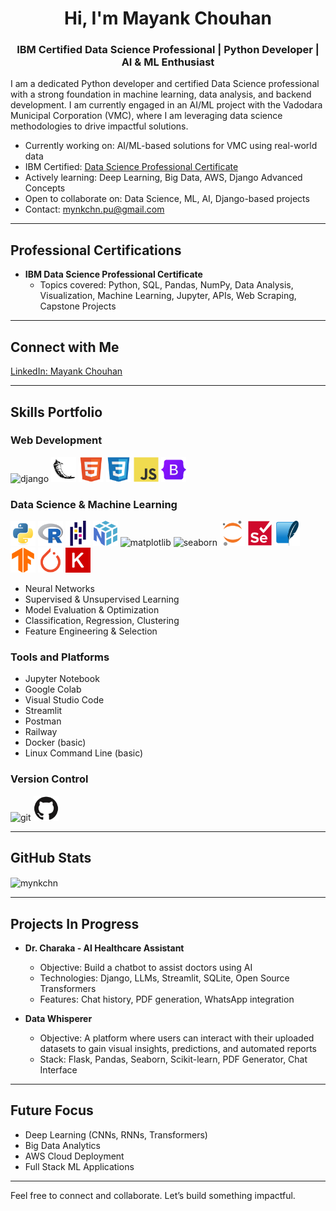 <h1 align="center">Hi, I'm Mayank Chouhan</h1>
<h3 align="center">IBM Certified Data Science Professional | Python Developer | AI & ML Enthusiast</h3>

I am a dedicated Python developer and certified Data Science professional with a strong foundation in machine learning, data analysis, and backend development. I am currently engaged in an AI/ML project with the Vadodara Municipal Corporation (VMC), where I am leveraging data science methodologies to drive impactful solutions.

- Currently working on: AI/ML-based solutions for VMC using real-world data
- IBM Certified: [Data Science Professional Certificate](https://www.credly.com/badges/your-badge-link)  
- Actively learning: Deep Learning, Big Data, AWS, Django Advanced Concepts
- Open to collaborate on: Data Science, ML, AI, Django-based projects
- Contact: mynkchn.pu@gmail.com

---

<h2>Professional Certifications</h2>

- **IBM Data Science Professional Certificate**
  - Topics covered: Python, SQL, Pandas, NumPy, Data Analysis, Visualization, Machine Learning, Jupyter, APIs, Web Scraping, Capstone Projects

---

<h2>Connect with Me</h2>

<a href="https://linkedin.com/in/mayank-chouhan-b12940288" target="_blank">
  LinkedIn: Mayank Chouhan
</a>

---

<h2>Skills Portfolio</h2>

<h3>Web Development</h3>

<p align="left">
  <img src="https://cdn.worldvectorlogo.com/logos/django.svg" alt="django" width="40" height="40"/>
  <img src="https://raw.githubusercontent.com/devicons/devicon/master/icons/flask/flask-original.svg" alt="flask" width="40" height="40"/>
  <img src="https://raw.githubusercontent.com/devicons/devicon/master/icons/html5/html5-original.svg" alt="html" width="40" height="40"/>
  <img src="https://raw.githubusercontent.com/devicons/devicon/master/icons/css3/css3-original.svg" alt="css3" width="40" height="40"/>
  <img src="https://raw.githubusercontent.com/devicons/devicon/master/icons/javascript/javascript-original.svg" alt="javascript" width="40" height="40"/>
  <img src="https://raw.githubusercontent.com/devicons/devicon/master/icons/bootstrap/bootstrap-original.svg" alt="bootstrap" width="40" height="40"/>
</p>

<h3>Data Science & Machine Learning</h3>

<p align="left">
  <img src="https://raw.githubusercontent.com/devicons/devicon/master/icons/python/python-original.svg" alt="python" width="40" height="40"/>
  <img src="https://raw.githubusercontent.com/devicons/devicon/master/icons/r/r-original.svg" alt="r" width="40" height="40"/>
  <img src="https://raw.githubusercontent.com/devicons/devicon/master/icons/pandas/pandas-original.svg" alt="pandas" width="40" height="40"/>
  <img src="https://raw.githubusercontent.com/devicons/devicon/master/icons/numpy/numpy-original.svg" alt="numpy" width="40" height="40"/>
  <img src="https://upload.wikimedia.org/wikipedia/commons/8/84/Matplotlib_icon.svg" alt="matplotlib" width="40" height="40"/>
  <img src="https://seaborn.pydata.org/_static/logo-wide-lightbg.svg" alt="seaborn" width="100" height="40"/>
  <img src="https://raw.githubusercontent.com/devicons/devicon/master/icons/jupyter/jupyter-original.svg" alt="jupyter" width="40" height="40"/>
  <img src="https://raw.githubusercontent.com/devicons/devicon/master/icons/selenium/selenium-original.svg" alt="selenium" width="40" height="40"/>
  <img src="https://raw.githubusercontent.com/devicons/devicon/master/icons/sqlite/sqlite-original.svg" alt="sql" width="40" height="40"/>
  <img src="https://raw.githubusercontent.com/devicons/devicon/master/icons/tensorflow/tensorflow-original.svg" alt="tensorflow" width="40" height="40"/>
  <img src="https://raw.githubusercontent.com/devicons/devicon/master/icons/pytorch/pytorch-original.svg" alt="pytorch" width="40" height="40"/>
  <img src="https://raw.githubusercontent.com/devicons/devicon/master/icons/keras/keras-original.svg" alt="keras" width="40" height="40"/>
</p>

<ul>
  <li>Neural Networks</li>
  <li>Supervised & Unsupervised Learning</li>
  <li>Model Evaluation & Optimization</li>
  <li>Classification, Regression, Clustering</li>
  <li>Feature Engineering & Selection</li>
</ul>

<h3>Tools and Platforms</h3>

- Jupyter Notebook
- Google Colab
- Visual Studio Code
- Streamlit
- Postman
- Railway
- Docker (basic)
- Linux Command Line (basic)

<h3>Version Control</h3>

<p align="left">
  <img src="https://www.vectorlogo.zone/logos/git-scm/git-scm-icon.svg" alt="git" width="40" height="40"/>
  <img src="https://raw.githubusercontent.com/devicons/devicon/master/icons/github/github-original.svg" alt="github" width="40" height="40"/>
</p>

---

<h2>GitHub Stats</h2>

<p><img align="center" src="https://github-readme-stats.vercel.app/api/top-langs?username=mynkchn&show_icons=true&locale=en&layout=compact" alt="mynkchn" /></p>

---

<h2>Projects In Progress</h2>

- **Dr. Charaka - AI Healthcare Assistant**
  - Objective: Build a chatbot to assist doctors using AI
  - Technologies: Django, LLMs, Streamlit, SQLite, Open Source Transformers
  - Features: Chat history, PDF generation, WhatsApp integration

- **Data Whisperer**
  - Objective: A platform where users can interact with their uploaded datasets to gain visual insights, predictions, and automated reports
  - Stack: Flask, Pandas, Seaborn, Scikit-learn, PDF Generator, Chat Interface

---

<h2>Future Focus</h2>

- Deep Learning (CNNs, RNNs, Transformers)
- Big Data Analytics
- AWS Cloud Deployment
- Full Stack ML Applications

---

Feel free to connect and collaborate. Let’s build something impactful.